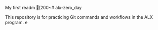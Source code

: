 My first readm
[200~# alx-zero_day

This repository is for practicing Git commands and workflows in the ALX program.
e

